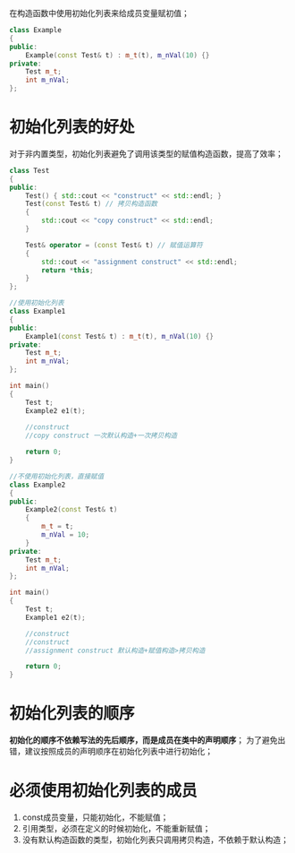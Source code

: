 
在构造函数中使用初始化列表来给成员变量赋初值；
```c++
class Example
{
public:
	Example(const Test& t) : m_t(t), m_nVal(10) {}
private:
	Test m_t;
	int m_nVal;
};
```

# 初始化列表的好处

对于非内置类型，初始化列表避免了调用该类型的赋值构造函数，提高了效率；
```c++
class Test
{
public:
	Test() { std::cout << "construct" << std::endl; }
    Test(const Test& t) // 拷贝构造函数
    {
        std::cout << "copy construct" << std::endl;
    }

    Test& operator = (const Test& t) // 赋值运算符
    {
        std::cout << "assignment construct" << std::endl;
		return *this;
    }
};

//使用初始化列表
class Example1
{
public:
	Example1(const Test& t) : m_t(t), m_nVal(10) {}
private:
	Test m_t;
	int m_nVal;
};

int main()
{
	Test t;
	Example2 e1(t);
	
	//construct
	//copy construct 一次默认构造+一次拷贝构造

	return 0;
}

//不使用初始化列表，直接赋值
class Example2
{
public:
	Example2(const Test& t) 
	{
		m_t = t;
		m_nVal = 10;
	}
private:
	Test m_t;
	int m_nVal;
};

int main()
{
	Test t;
	Example1 e2(t);

	//construct
	//construct
	//assignment construct 默认构造+赋值构造>拷贝构造

	return 0;
}

```

# 初始化列表的顺序

**初始化的顺序不依赖写法的先后顺序，而是成员在类中的声明顺序**；
为了避免出错，建议按照成员的声明顺序在初始化列表中进行初始化；

# 必须使用初始化列表的成员

1. const成员变量，只能初始化，不能赋值；
2. 引用类型，必须在定义的时候初始化，不能重新赋值；
3. 没有默认构造函数的类型，初始化列表只调用拷贝构造，不依赖于默认构造；